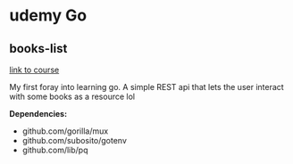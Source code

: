 # udemy Go

## books-list
[link to course](https://www.udemy.com/course/build-a-restful-api-with-golang-go-programming-language/)

My first foray into learning go. A simple REST api that lets the user interact with some books as a resource lol

**Dependencies:**
- github.com/gorilla/mux
- github.com/subosito/gotenv
- github.com/lib/pq
